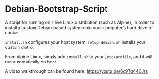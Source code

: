 # Debian-Bootstrap-Script

A script for running on a live Linux distribution (such as Alpine), in order to install a custom Debian-based system onto your computer's hard drive of choice.

`install.sh` configures your host system. `setup-debian.sh` installs your custom distro.

From Alpine Linux, simply add `install.sh` to your `/etc/profile`, and it will run automatically on boot.

A video walkthrough can be found here: https://youtu.be/6c9Tq44CJrs
